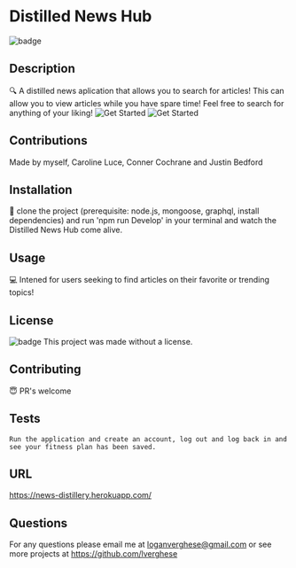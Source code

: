 # Distilled News Hub
  ![badge](https://img.shields.io/badge/license--blueviolet)
  <br />
  ## Description
  :mag: A distilled news aplication that allows you to search for articles! This can allow you to view articles while you have spare time! Feel free to search for anything of your liking!
![Get Started](./views/image-1.png)
![Get Started](./views/image-2.png)


## Contributions
Made by myself, Caroline Luce, Conner Cochrane and Justin Bedford
  ## Installation
  :floppy_disk: 
  clone the project (prerequisite: node.js, mongoose, graphql, install dependencies) and run 'npm run Develop' in your terminal and watch the Distilled News Hub come alive.
  ## Usage
  :computer:  Intened for users seeking to find articles on their favorite or trending topics!
  ## License
  ![badge](https://img.shields.io/badge/license--blueviolet)
  This project was made without a license.
  ## Contributing
  :innocent: PR's welcome
  ## Tests

    Run the application and create an account, log out and log back in and see your fitness plan has been saved.
  ## URL
https://news-distillery.herokuapp.com/
  ## Questions
For any questions please email me at loganverghese@gmail.com or see more projects at https://github.com/lverghese
